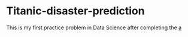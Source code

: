 # Titanic-disaster-prediction
This is my first practice problem in Data Science after completing the [a](google.com) 
